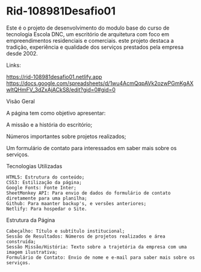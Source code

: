 # Rid-108981Desafio01

Este é o projeto de desenvolvimento do modulo base do curso de tecnologia Escola DNC, um escritório de arquitetura com foco em empreendimentos residenciais e comerciais. este projeto destaca a tradição, experiência e qualidade dos serviços prestados pela empresa desde 2002.

Links:

https://rid-108981desafio01.netlify.app
https://docs.google.com/spreadsheets/d/1wu4AcmQqpAVk2ozwPGmKgAXwltQHmFV_3dZxAjACkS8/edit?gid=0#gid=0

Visão Geral

A página tem como objetivo apresentar:

 A missão e a história do escritório;

 Números importantes sobre projetos realizados;

 Um formulário de contato para interessados em saber mais sobre os serviços.

Tecnologias Utilizadas

    HTML5: Estrutura do conteúdo;
    CSS3: Estilização da página;
    Google Fonts: Fonte Inter;
    SheetMonkey API: Para envio de dados do formulário de contato diretamente para uma planilha;
    Github: Para maanter backup's, e versões anteriores;
    Netlify: Para hospedar o Site.

Estrutura da Página

    Cabeçalho: Título e subtítulo institucional;
    Sessão de Resultados: Números de projetos realizados e área construída;
    Sessão Missão/História: Texto sobre a trajetória da empresa com uma imagem ilustrativa;
    Formulário de Contato: Envio de nome e e-mail para saber mais sobre os serviços.
